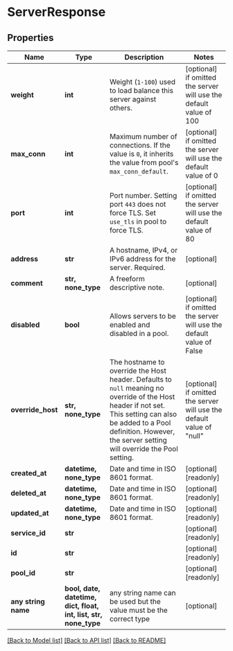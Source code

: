 # ServerResponse


## Properties
Name | Type | Description | Notes
------------ | ------------- | ------------- | -------------
**weight** | **int** | Weight (`1-100`) used to load balance this server against others. | [optional]  if omitted the server will use the default value of 100
**max_conn** | **int** | Maximum number of connections. If the value is `0`, it inherits the value from pool&#39;s `max_conn_default`. | [optional]  if omitted the server will use the default value of 0
**port** | **int** | Port number. Setting port `443` does not force TLS. Set `use_tls` in pool to force TLS. | [optional]  if omitted the server will use the default value of 80
**address** | **str** | A hostname, IPv4, or IPv6 address for the server. Required. | [optional] 
**comment** | **str, none_type** | A freeform descriptive note. | [optional] 
**disabled** | **bool** | Allows servers to be enabled and disabled in a pool. | [optional]  if omitted the server will use the default value of False
**override_host** | **str, none_type** | The hostname to override the Host header. Defaults to `null` meaning no override of the Host header if not set. This setting can also be added to a Pool definition. However, the server setting will override the Pool setting. | [optional]  if omitted the server will use the default value of "null"
**created_at** | **datetime, none_type** | Date and time in ISO 8601 format. | [optional] [readonly] 
**deleted_at** | **datetime, none_type** | Date and time in ISO 8601 format. | [optional] [readonly] 
**updated_at** | **datetime, none_type** | Date and time in ISO 8601 format. | [optional] [readonly] 
**service_id** | **str** |  | [optional] [readonly] 
**id** | **str** |  | [optional] [readonly] 
**pool_id** | **str** |  | [optional] [readonly] 
**any string name** | **bool, date, datetime, dict, float, int, list, str, none_type** | any string name can be used but the value must be the correct type | [optional]

[[Back to Model list]](../README.md#documentation-for-models) [[Back to API list]](../README.md#documentation-for-api-endpoints) [[Back to README]](../README.md)


